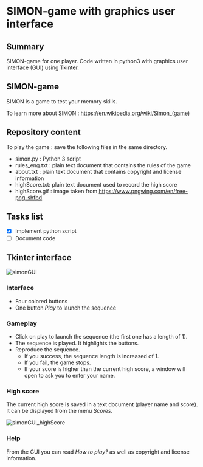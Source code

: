 # SIMON-game with graphics user interface

## Summary
SIMON-game for one player.
Code written in python3 with graphics user interface (GUI) using Tkinter.

## SIMON-game
SIMON is a game to test your memory skills.

To learn more about SIMON : https://en.wikipedia.org/wiki/Simon_(game)

## Repository content
To play the game : save the following files in the same directory.
* simon.py : Python 3 script
* rules_eng.txt : plain text document that contains the rules of the game
* about.txt : plain text document that contains copyright and license information
* highScore.txt: plain text document used to record the high score
* highScore.gif : image taken from https://www.pngwing.com/en/free-png-shfbd

## Tasks list
- [x] Implement python script
- [ ] Document code

## Tkinter interface

![simonGUI](https://user-images.githubusercontent.com/82372483/131795649-611790ea-20a9-4990-8ad7-c75b5cdebedc.png)

### Interface

* Four colored buttons
* One button *Play* to launch the sequence

### Gameplay

* Click on play to launch the sequence (the first one has a length of 1).
* The sequence is played. It highlights the buttons.
* Reproduce the sequence.
  * If you success, the sequence length is increased of 1.
  * If you fail, the game stops.
  * If your score is higher than the current high score, a window will open to ask you to enter your name.

### High score
The current high score is saved in a text document (player name and score). It can be displayed from the menu *Scores*.

![simonGUI_highScore](https://user-images.githubusercontent.com/82372483/131795766-fc349ec6-3f6a-44a8-a32f-26b017f6938e.png)


### Help

From the GUI you can read *How to play?* as well as copyright and license information.
